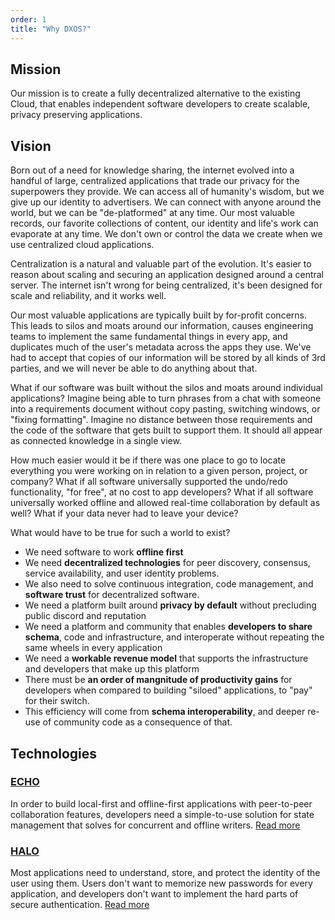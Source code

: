 ```yaml
---
order: 1
title: "Why DXOS?"
---
```


## Mission

Our mission is to create a fully decentralized alternative to the existing Cloud, that enables independent software developers to create scalable, privacy preserving applications.

## Vision

Born out of a need for knowledge sharing, the internet evolved into a handful of large, centralized applications that trade our privacy for the superpowers they provide.
We can access all of humanity's wisdom, but we give up our identity to advertisers.
We can connect with anyone around the world, but we can be "de-platformed" at any time.
Our most valuable records, our favorite collections of content, our identity and life's work can evaporate at any time. We don't own or control the data we create when we use centralized cloud applications.

Centralization is a natural and valuable part of the evolution.
It's easier to reason about scaling and securing an application designed around a central server.
The internet isn't wrong for being centralized, it's been designed for scale and reliability, and it works well.

Our most valuable applications are typically built by for-profit concerns.
This leads to silos and moats around our information, causes engineering teams to implement the same fundamental things in every app, and duplicates much of the user's metadata across the apps they use.
We've had to accept that copies of our information will be stored by all kinds of 3rd parties, and we will never be able to do anything about that.

What if our software was built without the silos and moats around individual applications?
Imagine being able to turn phrases from a chat with someone into a requirements document without copy pasting, switching windows, or "fixing formatting".
Imagine no distance between those requirements and the code of the software that gets built to support them.
It should all appear as connected knowledge in a single view.

How much easier would it be if there was one place to go to locate everything you were working on in relation to a given person, project, or company?
What if all software universally supported the undo/redo functionality, "for free", at no cost to app developers?
What if all software universally worked offline and allowed real-time collaboration by default as well? What if your data never had to leave your device?

What would have to be true for such a world to exist?

* We need software to work **offline first**
* We need **decentralized technologies** for peer discovery, consensus, service availability, and user identity problems.
* We also need to solve continuous integration, code management, and **software trust** for decentralized software.
* We need a platform built around **privacy by default** without precluding public discord and reputation
* We need a platform and community that enables **developers to share schema**, code and infrastructure, and interoperate without repeating the same wheels in every application
* We need a **workable revenue model** that supports the infrastructure and developers that make up this platform
* There must be **an order of mangnitude of productivity gains** for developers when compared to building "siloed" applications, to "pay" for their switch.
* This efficiency will come from **schema interoperability**, and deeper re-use of community code as a consequence of that.

## Technologies

### [ECHO](platform)

In order to build local-first and offline-first applications with peer-to-peer collaboration features, developers need a simple-to-use solution for state management that solves for concurrent and offline writers. [Read more](platform)

### [HALO](platform/halo)

Most applications need to understand, store, and protect the identity of the user using them. Users don't want to memorize new passwords for every application, and developers don't want to implement the hard parts of secure authentication. [Read more](platform/halo)
